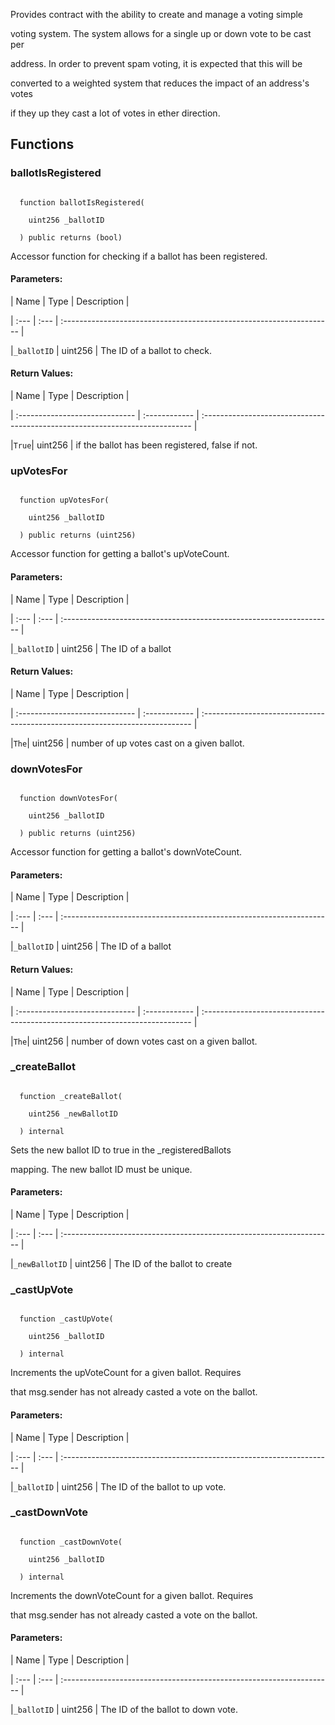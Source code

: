 Provides contract with the ability to create and manage a voting simple

voting system. The system allows for a single up or down vote to be cast per

address. In order to prevent spam voting, it is expected that this will be

converted to a weighted system that reduces the impact of an address's votes

if they up they cast a lot of votes in ether direction.

## Functions

### ballotIsRegistered

```solidity

  function ballotIsRegistered(

    uint256 _ballotID

  ) public returns (bool)

```

Accessor function for checking if a ballot has been registered.

#### Parameters:

| Name | Type | Description                                                          |

| :--- | :--- | :------------------------------------------------------------------- |

|`_ballotID` | uint256 | The ID of a ballot to check.

#### Return Values:

| Name                           | Type          | Description                                                                  |

| :----------------------------- | :------------ | :--------------------------------------------------------------------------- |

|`True`| uint256 | if the ballot has been registered, false if not.

### upVotesFor

```solidity

  function upVotesFor(

    uint256 _ballotID

  ) public returns (uint256)

```

Accessor function for getting a ballot's upVoteCount.

#### Parameters:

| Name | Type | Description                                                          |

| :--- | :--- | :------------------------------------------------------------------- |

|`_ballotID` | uint256 | The ID of a ballot

#### Return Values:

| Name                           | Type          | Description                                                                  |

| :----------------------------- | :------------ | :--------------------------------------------------------------------------- |

|`The`| uint256 | number of up votes cast on a given ballot.

### downVotesFor

```solidity

  function downVotesFor(

    uint256 _ballotID

  ) public returns (uint256)

```

Accessor function for getting a ballot's downVoteCount.

#### Parameters:

| Name | Type | Description                                                          |

| :--- | :--- | :------------------------------------------------------------------- |

|`_ballotID` | uint256 | The ID of a ballot

#### Return Values:

| Name                           | Type          | Description                                                                  |

| :----------------------------- | :------------ | :--------------------------------------------------------------------------- |

|`The`| uint256 | number of down votes cast on a given ballot.

### _createBallot

```solidity

  function _createBallot(

    uint256 _newBallotID

  ) internal

```

Sets the new ballot ID to true in the _registeredBallots

mapping. The new ballot ID must be unique.

#### Parameters:

| Name | Type | Description                                                          |

| :--- | :--- | :------------------------------------------------------------------- |

|`_newBallotID` | uint256 | The ID of the ballot to create

### _castUpVote

```solidity

  function _castUpVote(

    uint256 _ballotID

  ) internal

```

Increments the upVoteCount for a given ballot. Requires

that msg.sender has not already casted a vote on the ballot.

#### Parameters:

| Name | Type | Description                                                          |

| :--- | :--- | :------------------------------------------------------------------- |

|`_ballotID` | uint256 | The ID of the ballot to up vote.

### _castDownVote

```solidity

  function _castDownVote(

    uint256 _ballotID

  ) internal

```

Increments the downVoteCount for a given ballot. Requires

that msg.sender has not already casted a vote on the ballot.

#### Parameters:

| Name | Type | Description                                                          |

| :--- | :--- | :------------------------------------------------------------------- |

|`_ballotID` | uint256 | The ID of the ballot to down vote.
